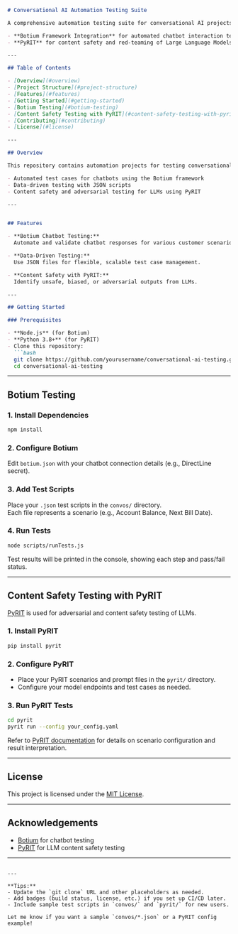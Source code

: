 ```markdown
# Conversational AI Automation Testing Suite

A comprehensive automation testing suite for conversational AI projects, featuring:

- **Botium Framework Integration** for automated chatbot interaction testing
- **PyRIT** for content safety and red-teaming of Large Language Models (LLMs)

---

## Table of Contents

- [Overview](#overview)
- [Project Structure](#project-structure)
- [Features](#features)
- [Getting Started](#getting-started)
- [Botium Testing](#botium-testing)
- [Content Safety Testing with PyRIT](#content-safety-testing-with-pyrit)
- [Contributing](#contributing)
- [License](#license)

---

## Overview

This repository contains automation projects for testing conversational AI systems.

- Automated test cases for chatbots using the Botium framework
- Data-driven testing with JSON scripts
- Content safety and adversarial testing for LLMs using PyRIT

---


## Features

- **Botium Chatbot Testing:**  
  Automate and validate chatbot responses for various customer scenarios with dynamic data support.

- **Data-Driven Testing:**  
  Use JSON files for flexible, scalable test case management.

- **Content Safety with PyRIT:**  
  Identify unsafe, biased, or adversarial outputs from LLMs.

---

## Getting Started

### Prerequisites

- **Node.js** (for Botium)
- **Python 3.8+** (for PyRIT)
- Clone this repository:
  ```bash
  git clone https://github.com/yourusername/conversational-ai-testing.git
  cd conversational-ai-testing
  ```

---

## Botium Testing

### 1. Install Dependencies

```bash
npm install
```

### 2. Configure Botium

Edit `botium.json` with your chatbot connection details (e.g., DirectLine secret).

### 3. Add Test Scripts

Place your `.json` test scripts in the `convos/` directory.  
Each file represents a scenario (e.g., Account Balance, Next Bill Date).

### 4. Run Tests

```bash
node scripts/runTests.js
```

Test results will be printed in the console, showing each step and pass/fail status.

---

## Content Safety Testing with PyRIT

[PyRIT](https://github.com/microsoft/pyrit) is used for adversarial and content safety testing of LLMs.

### 1. Install PyRIT

```bash
pip install pyrit
```

### 2. Configure PyRIT

- Place your PyRIT scenarios and prompt files in the `pyrit/` directory.
- Configure your model endpoints and test cases as needed.

### 3. Run PyRIT Tests

```bash
cd pyrit
pyrit run --config your_config.yaml
```

Refer to [PyRIT documentation](https://github.com/microsoft/pyrit) for details on scenario configuration and result interpretation.

---


## License

This project is licensed under the [MIT License](LICENSE).

---

## Acknowledgements

- [Botium](https://github.com/codeforequity-at/botium-core) for chatbot testing
- [PyRIT](https://github.com/microsoft/pyrit) for LLM content safety testing

---

```

---

**Tips:**
- Update the `git clone` URL and other placeholders as needed.
- Add badges (build status, license, etc.) if you set up CI/CD later.
- Include sample test scripts in `convos/` and `pyrit/` for new users.

Let me know if you want a sample `convos/*.json` or a PyRIT config example!
